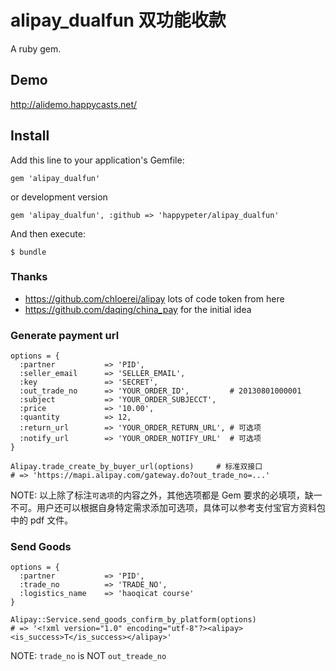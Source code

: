 # alipay_dualfun 双功能收款

A ruby gem.

## Demo

http://alidemo.happycasts.net/

## Install

Add this line to your application's Gemfile:

    gem 'alipay_dualfun'


or development version

    gem 'alipay_dualfun', :github => 'happypeter/alipay_dualfun'

And then execute:

    $ bundle

### Thanks

- <https://github.com/chloerei/alipay> lots of code token from here
- <https://github.com/daqing/china_pay> for the initial idea


### Generate payment url

    options = {
      :partner           => 'PID',
      :seller_email      => 'SELLER_EMAIL',
      :key               => 'SECRET',
      :out_trade_no      => 'YOUR_ORDER_ID',         # 20130801000001
      :subject           => 'YOUR_ORDER_SUBJECCT', 
      :price             => '10.00',
      :quantity          => 12,
      :return_url        => 'YOUR_ORDER_RETURN_URL', # 可选项
      :notify_url        => 'YOUR_ORDER_NOTIFY_URL'  # 可选项
    }

    Alipay.trade_create_by_buyer_url(options)     # 标准双接口
    # => 'https://mapi.alipay.com/gateway.do?out_trade_no=...'

NOTE: 以上除了标注`可选项`的内容之外，其他选项都是 Gem 要求的必填项，缺一不可。用户还可以根据自身特定需求添加可选项，具体可以参考支付宝官方资料包中的 pdf 文件。

### Send Goods

    options = {
      :partner           => 'PID',
      :trade_no          => 'TRADE_NO',
      :logistics_name    => 'haoqicat course'
    }

    Alipay::Service.send_goods_confirm_by_platform(options)
    # => '<!xml version="1.0" encoding="utf-8"?><alipay><is_success>T</is_success></alipay>'

NOTE: `trade_no` is NOT `out_treade_no`
